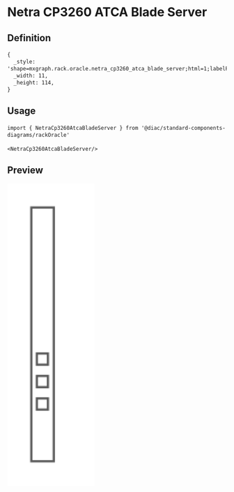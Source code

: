 # Netra CP3260 ATCA Blade Server

## Definition

```
{
  _style: 'shape=mxgraph.rack.oracle.netra_cp3260_atca_blade_server;html=1;labelPosition=right;align=left;spacingLeft=15;dashed=0;shadow=0;fillColor=#ffffff;',
  _width: 11,
  _height: 114,
}
```

## Usage

```
import { NetraCp3260AtcaBladeServer } from '@diac/standard-components-diagrams/rackOracle'

<NetraCp3260AtcaBladeServer/>
```

## Preview

<img src="./netra-cp3260-atca-blade-server.png" width="200"/>
